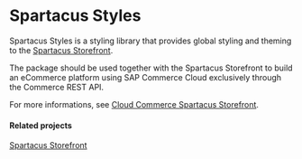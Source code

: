 # Spartacus Styles

Spartacus Styles is a styling library that provides global styling and theming to the [Spartacus Storefront](https://www.npmjs.com/package/@spartacus/storefront).

The package should be used together with the Spartacus Storefront to build an eCommerce platform using SAP Commerce Cloud exclusively through the Commerce REST API.

For more informations, see [Cloud Commerce Spartacus Storefront](https://github.com/SAP/spartacus).

#### Related projects

[Spartacus Storefront](https://www.npmjs.com/package/@spartacus/storefront)
